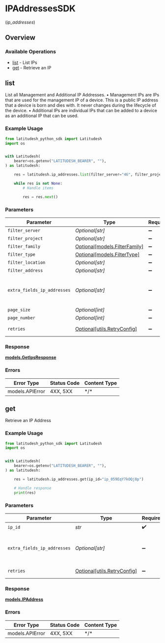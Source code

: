 # IPAddressesSDK
(*ip_addresses*)

## Overview

### Available Operations

* [list](#list) - List IPs
* [get](#get) - Retrieve an IP

## list

List all Management and Additional IP Addresses.
 • Management IPs are IPs that are used for the management IP of a device.
   This is a public IP address that a device is born and dies with. It never changes during the lifecycle of the device.
 • Additional IPs are individual IPs that can be added to a device as an additional IP that can be used.


### Example Usage

```python
from latitudesh_python_sdk import Latitudesh
import os


with Latitudesh(
    bearer=os.getenv("LATITUDESH_BEARER", ""),
) as latitudesh:

    res = latitudesh.ip_addresses.list(filter_server="46", filter_project="64", page_size=20, page_number=1)

    while res is not None:
        # Handle items

        res = res.next()

```

### Parameters

| Parameter                                                                                                                                                                | Type                                                                                                                                                                     | Required                                                                                                                                                                 | Description                                                                                                                                                              |
| ------------------------------------------------------------------------------------------------------------------------------------------------------------------------ | ------------------------------------------------------------------------------------------------------------------------------------------------------------------------ | ------------------------------------------------------------------------------------------------------------------------------------------------------------------------ | ------------------------------------------------------------------------------------------------------------------------------------------------------------------------ |
| `filter_server`                                                                                                                                                          | *Optional[str]*                                                                                                                                                          | :heavy_minus_sign:                                                                                                                                                       | The server ID to filter by                                                                                                                                               |
| `filter_project`                                                                                                                                                         | *Optional[str]*                                                                                                                                                          | :heavy_minus_sign:                                                                                                                                                       | The project ID or Slug to filter by                                                                                                                                      |
| `filter_family`                                                                                                                                                          | [Optional[models.FilterFamily]](../../models/filterfamily.md)                                                                                                            | :heavy_minus_sign:                                                                                                                                                       | The protocol family to filter by                                                                                                                                         |
| `filter_type`                                                                                                                                                            | [Optional[models.FilterType]](../../models/filtertype.md)                                                                                                                | :heavy_minus_sign:                                                                                                                                                       | The protocol type to filter by                                                                                                                                           |
| `filter_location`                                                                                                                                                        | *Optional[str]*                                                                                                                                                          | :heavy_minus_sign:                                                                                                                                                       | The site slug to filter by                                                                                                                                               |
| `filter_address`                                                                                                                                                         | *Optional[str]*                                                                                                                                                          | :heavy_minus_sign:                                                                                                                                                       | The address of IP to filter by starts_with                                                                                                                               |
| `extra_fields_ip_addresses`                                                                                                                                              | *Optional[str]*                                                                                                                                                          | :heavy_minus_sign:                                                                                                                                                       | The `region` and `server` are provided as extra attributes that are lazy loaded. To request it, just set `extra_fields[ip_addresses]=region,server` in the query string. |
| `page_size`                                                                                                                                                              | *Optional[int]*                                                                                                                                                          | :heavy_minus_sign:                                                                                                                                                       | Number of items to return per page                                                                                                                                       |
| `page_number`                                                                                                                                                            | *Optional[int]*                                                                                                                                                          | :heavy_minus_sign:                                                                                                                                                       | Page number to return (starts at 1)                                                                                                                                      |
| `retries`                                                                                                                                                                | [Optional[utils.RetryConfig]](../../models/utils/retryconfig.md)                                                                                                         | :heavy_minus_sign:                                                                                                                                                       | Configuration to override the default retry behavior of the client.                                                                                                      |

### Response

**[models.GetIpsResponse](../../models/getipsresponse.md)**

### Errors

| Error Type      | Status Code     | Content Type    |
| --------------- | --------------- | --------------- |
| models.APIError | 4XX, 5XX        | \*/\*           |

## get

Retrieve an IP Address

### Example Usage

```python
from latitudesh_python_sdk import Latitudesh
import os


with Latitudesh(
    bearer=os.getenv("LATITUDESH_BEARER", ""),
) as latitudesh:

    res = latitudesh.ip_addresses.get(ip_id="ip_059EqY7kOQj8p")

    # Handle response
    print(res)

```

### Parameters

| Parameter                                                                                                                                                                | Type                                                                                                                                                                     | Required                                                                                                                                                                 | Description                                                                                                                                                              |
| ------------------------------------------------------------------------------------------------------------------------------------------------------------------------ | ------------------------------------------------------------------------------------------------------------------------------------------------------------------------ | ------------------------------------------------------------------------------------------------------------------------------------------------------------------------ | ------------------------------------------------------------------------------------------------------------------------------------------------------------------------ |
| `ip_id`                                                                                                                                                                  | *str*                                                                                                                                                                    | :heavy_check_mark:                                                                                                                                                       | The IP Address ID                                                                                                                                                        |
| `extra_fields_ip_addresses`                                                                                                                                              | *Optional[str]*                                                                                                                                                          | :heavy_minus_sign:                                                                                                                                                       | The `region` and `server` are provided as extra attributes that are lazy loaded. To request it, just set `extra_fields[ip_addresses]=region,server` in the query string. |
| `retries`                                                                                                                                                                | [Optional[utils.RetryConfig]](../../models/utils/retryconfig.md)                                                                                                         | :heavy_minus_sign:                                                                                                                                                       | Configuration to override the default retry behavior of the client.                                                                                                      |

### Response

**[models.IPAddress](../../models/ipaddress.md)**

### Errors

| Error Type      | Status Code     | Content Type    |
| --------------- | --------------- | --------------- |
| models.APIError | 4XX, 5XX        | \*/\*           |